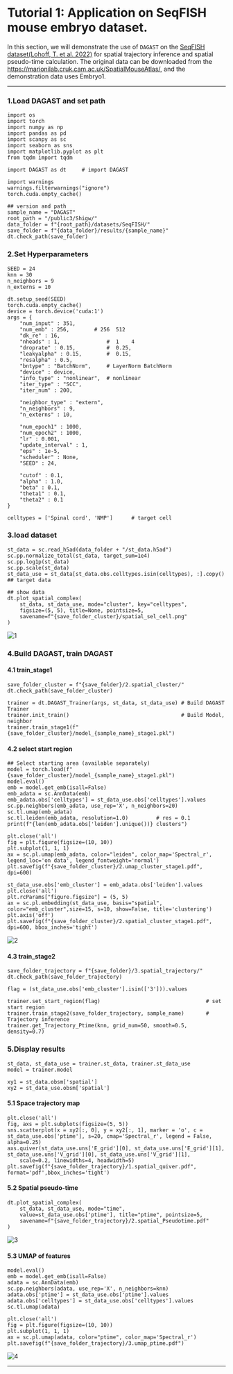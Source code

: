 # Tutorial 1: Application on SeqFISH mouse embryo dataset. 
In this section, we will demonstrate the use of `DAGAST` on the [SeqFISH dataset(Lohoff, T. et al. 2022)](https://doi.org/10.1038/s41587-021-01006-2) for spatial trajectory inference and spatial pseudo-time calculation. The original data can be downloaded from the https://marionilab.cruk.cam.ac.uk/SpatialMouseAtlas/, and the demonstration data uses Embryo1.

---

### 1.Load DAGAST and set path

    import os 
    import torch
    import numpy as np
    import pandas as pd
    import scanpy as sc
    import seaborn as sns
    import matplotlib.pyplot as plt
    from tqdm import tqdm

    import DAGAST as dt     # import DAGAST

    import warnings
    warnings.filterwarnings("ignore")
    torch.cuda.empty_cache()   

    ## version and path
    sample_name = "DAGAST"
    root_path = "/public3/Shigw/"
    data_folder = f"{root_path}/datasets/SeqFISH/"
    save_folder = f"{data_folder}/results/{sample_name}"
    dt.check_path(save_folder)

### 2.Set Hyperparameters 

    SEED = 24
    knn = 30
    n_neighbors = 9
    n_externs = 10

    dt.setup_seed(SEED)
    torch.cuda.empty_cache()     
    device = torch.device('cuda:1')
    args = {
        "num_input" : 351,  
        "num_emb" : 256,        # 256  512
        "dk_re" : 16,
        "nheads" : 1,               #  1    4
        "droprate" : 0.15,          #  0.25,
        "leakyalpha" : 0.15,        #  0.15,
        "resalpha" : 0.5, 
        "bntype" : "BatchNorm",     # LayerNorm BatchNorm
        "device" : device, 
        "info_type" : "nonlinear",  # nonlinear
        "iter_type" : "SCC",
        "iter_num" : 200,

        "neighbor_type" : "extern",
        "n_neighbors" : 9,
        "n_externs" : 10,

        "num_epoch1" : 1000, 
        "num_epoch2" : 1000, 
        "lr" : 0.001, 
        "update_interval" : 1, 
        "eps" : 1e-5,
        "scheduler" : None, 
        "SEED" : 24,

        "cutof" : 0.1,
        "alpha" : 1.0,
        "beta" : 0.1,
        "theta1" : 0.1,
        "theta2" : 0.1
    }

    celltypes = ['Spinal cord', 'NMP']      # target cell


### 3.load dataset

    st_data = sc.read_h5ad(data_folder + "/st_data.h5ad")
    sc.pp.normalize_total(st_data, target_sum=1e4)          
    sc.pp.log1p(st_data)
    sc.pp.scale(st_data)
    st_data_use = st_data[st_data.obs.celltypes.isin(celltypes), :].copy()   ## target data 

    ## show data
    dt.plot_spatial_complex(
        st_data, st_data_use, mode="cluster", key="celltypes",
        figsize=(5, 5), title=None, pointsize=5, 
        savename=f"{save_folder_cluster}/spatial_sel_cell.png"
    )
![1](./figs/SeqFish/1.png)

### 4.Build DAGAST, train DAGAST
#### 4.1 train_stage1
    save_folder_cluster = f"{save_folder}/2.spatial_cluster/"
    dt.check_path(save_folder_cluster)

    trainer = dt.DAGAST_Trainer(args, st_data, st_data_use) # Build DAGAST Trainer
    trainer.init_train()                                    # Build Model, neighbor
    trainer.train_stage1(f"{save_folder_cluster}/model_{sample_name}_stage1.pkl") 

#### 4.2 select start region
    ## Select starting area (available separately)
    model = torch.load(f"{save_folder_cluster}/model_{sample_name}_stage1.pkl")
    model.eval()
    emb = model.get_emb(isall=False)
    emb_adata = sc.AnnData(emb)
    emb_adata.obs['celltypes'] = st_data_use.obs['celltypes'].values
    sc.pp.neighbors(emb_adata, use_rep='X', n_neighbors=20)
    sc.tl.umap(emb_adata)
    sc.tl.leiden(emb_adata, resolution=1.0)         # res = 0.1
    print(f"{len(emb_adata.obs['leiden'].unique())} clusters")

    plt.close('all')
    fig = plt.figure(figsize=(10, 10))
    plt.subplot(1, 1, 1)
    ax = sc.pl.umap(emb_adata, color="leiden", color_map='Spectral_r', legend_loc='on data', legend_fontweight='normal')
    plt.savefig(f"{save_folder_cluster}/2.umap_cluster_stage1.pdf", dpi=600)

    st_data_use.obs['emb_cluster'] = emb_adata.obs['leiden'].values
    plt.close('all')
    plt.rcParams["figure.figsize"] = (5, 5)
    ax = sc.pl.embedding(st_data_use, basis="spatial", color="emb_cluster",size=15, s=10, show=False, title='clustering')
    plt.axis('off')
    plt.savefig(f"{save_folder_cluster}/2.spatial_cluster_stage1.pdf", dpi=600, bbox_inches='tight')
![2](./figs/SeqFish/2.png)

#### 4.3 train_stage2
    save_folder_trajectory = f"{save_folder}/3.spatial_trajectory/"
    dt.check_path(save_folder_trajectory)

    flag = (st_data_use.obs['emb_cluster'].isin(['3'])).values   

    trainer.set_start_region(flag)                                  # set start region
    trainer.train_stage2(save_folder_trajectory, sample_name)       # Trajectory inference
    trainer.get_Trajectory_Ptime(knn, grid_num=50, smooth=0.5, density=0.7) 

### 5.Display results

    st_data, st_data_use = trainer.st_data, trainer.st_data_use
    model = trainer.model

    xy1 = st_data.obsm['spatial']
    xy2 = st_data_use.obsm['spatial']

#### 5.1 Space trajectory map
    plt.close('all')
    fig, axs = plt.subplots(figsize=(5, 5))
    sns.scatterplot(x = xy2[:, 0], y = xy2[:, 1], marker = 'o', c = st_data_use.obs['ptime'], s=20, cmap='Spectral_r', legend = False, alpha=0.25)
    axs.quiver(st_data_use.uns['E_grid'][0], st_data_use.uns['E_grid'][1], st_data_use.uns['V_grid'][0], st_data_use.uns['V_grid'][1], 
        scale=0.2, linewidths=4, headwidth=5)
    plt.savefig(f"{save_folder_trajectory}/1.spatial_quiver.pdf", format='pdf',bbox_inches='tight')

#### 5.2 Spatial pseudo-time
    dt.plot_spatial_complex(
        st_data, st_data_use, mode="time",
        value=st_data_use.obs['ptime'], title="ptime", pointsize=5,
        savename=f"{save_folder_trajectory}/2.spatial_Pseudotime.pdf"
    )
![3](./figs/SeqFish/3.png)

#### 5.3 UMAP of features
    model.eval()
    emb = model.get_emb(isall=False)
    adata = sc.AnnData(emb)
    sc.pp.neighbors(adata, use_rep='X', n_neighbors=knn)
    adata.obs['ptime'] = st_data_use.obs['ptime'].values
    adata.obs['celltypes'] = st_data_use.obs['celltypes'].values
    sc.tl.umap(adata)

    plt.close('all')
    fig = plt.figure(figsize=(10, 10))
    plt.subplot(1, 1, 1)
    ax = sc.pl.umap(adata, color="ptime", color_map='Spectral_r')
    plt.savefig(f"{save_folder_trajectory}/3.umap_ptime.pdf")

![4](./figs/SeqFish/4.png)

---

